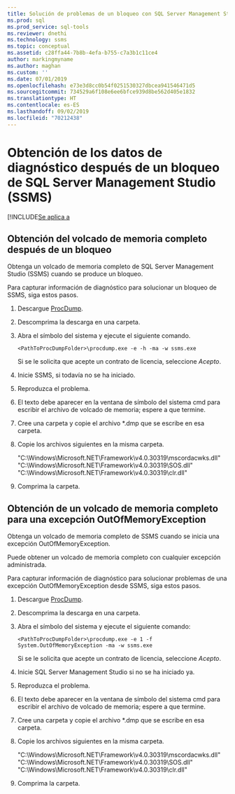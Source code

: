 ```yaml
---
title: Solución de problemas de un bloqueo con SQL Server Management Studio (SSMS)
ms.prod: sql
ms.prod_service: sql-tools
ms.reviewer: dnethi
ms.technology: ssms
ms.topic: conceptual
ms.assetid: c28ffa44-7b8b-4efa-b755-c7a3b1c11ce4
author: markingmyname
ms.author: maghan
ms.custom: ''
ms.date: 07/01/2019
ms.openlocfilehash: e73e3d8cc0b54f0251530327dbcea941546471d5
ms.sourcegitcommit: 734529a6f108e6ee6bfce939d8be562d405e1832
ms.translationtype: HT
ms.contentlocale: es-ES
ms.lasthandoff: 09/02/2019
ms.locfileid: "70212438"
---
```

# <a name="get-diagnostic-data-after-a-sql-server-management-studio-ssms-crash"></a>Obtención de los datos de diagnóstico después de un bloqueo de SQL Server Management Studio (SSMS)

[!INCLUDE[Se aplica a](../../includes/appliesto-ss-asdb-asdw-xxx-md.md)

## <a name="get-full-memory-dump-after-a-hang-or-crash"></a>Obtención del volcado de memoria completo después de un bloqueo

Obtenga un volcado de memoria completo de SQL Server Management Studio (SSMS) cuando se produce un bloqueo.

Para capturar información de diagnóstico para solucionar un bloqueo de SSMS, siga estos pasos.

1. Descargue [ProcDump](https://technet.microsoft.com/sysinternals/dd996900.aspx).

2. Descomprima la descarga en una carpeta.

3. Abra el símbolo del sistema y ejecute el siguiente comando.

    ```console
    <PathToProcDumpFolder>\procdump.exe -e -h -ma -w ssms.exe
    ```

    Si se le solicita que acepte un contrato de licencia, seleccione *Acepto*.

4. Inicie SSMS, si todavía no se ha iniciado.

5. Reproduzca el problema.

6. El texto debe aparecer en la ventana de símbolo del sistema cmd para escribir el archivo de volcado de memoria; espere a que termine.

7. Cree una carpeta y copie el archivo *.dmp que se escribe en esa carpeta.

8. Copie los archivos siguientes en la misma carpeta.

    "C:\Windows\Microsoft.NET\Framework\v4.0.30319\mscordacwks.dll"  "C:\Windows\Microsoft.NET\Framework\v4.0.30319\SOS.dll"  "C:\Windows\Microsoft.NET\Framework\v4.0.30319\clr.dll"

9. Comprima la carpeta.

## <a name="get-full-memory-dump-for-an-outofmemoryexception"></a>Obtención de un volcado de memoria completo para una excepción OutOfMemoryException

Obtenga un volcado de memoria completo de SSMS cuando se inicia una excepción OutOfMemoryException.

Puede obtener un volcado de memoria completo con cualquier excepción administrada.

Para capturar información de diagnóstico para solucionar problemas de una excepción OutOfMemoryException desde SSMS, siga estos pasos.

1. Descargue [ProcDump](https://technet.microsoft.com/sysinternals/dd996900.aspx).

2. Descomprima la descarga en una carpeta.

3. Abra el símbolo del sistema y ejecute el siguiente comando:

    ```console
    <PathToProcDumpFolder>\procdump.exe -e 1 -f System.OutOfMemoryException -ma -w ssms.exe
    ```

    Si se le solicita que acepte un contrato de licencia, seleccione *Acepto*.

4. Inicie SQL Server Management Studio si no se ha iniciado ya.

5. Reproduzca el problema.

6. El texto debe aparecer en la ventana de símbolo del sistema cmd para escribir el archivo de volcado de memoria; espere a que termine.

7. Cree una carpeta y copie el archivo *.dmp que se escribe en esa carpeta.

8. Copie los archivos siguientes en la misma carpeta.

    "C:\Windows\Microsoft.NET\Framework\v4.0.30319\mscordacwks.dll"  "C:\Windows\Microsoft.NET\Framework\v4.0.30319\SOS.dll"  "C:\Windows\Microsoft.NET\Framework\v4.0.30319\clr.dll"

9. Comprima la carpeta.
